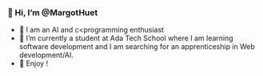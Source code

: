 ### 👋 Hi, I’m @MargotHuet
- 👀 I am an AI and c<programming enthusiast
- 🌱 I’m currently a student at Ada Tech School where I am learning software development and I am searching for an apprenticeship in Web development/AI.
- 🎊 Enjoy !

<!---
MargotHuet/MargotHuet is a ✨ special ✨ repository because its `README.md` (this file) appears on your GitHub profile.
You can click the Preview link to take a look at your changes.
--->
